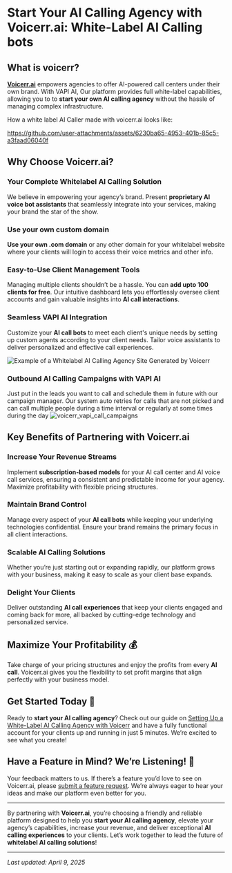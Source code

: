 # Start Your AI Calling Agency with Voicerr.ai: White-Label AI Calling bots

## What is voicerr?

**[Voicerr.ai](https://voicerr.ai)** empowers agencies to offer AI-powered call centers under their own brand. With VAPI AI, Our platform provides full white-label capabilities, allowing you to to **start your own AI calling agency** without the hassle of managing complex infrastructure.

How a white label AI Caller made with voicerr.ai looks like:

https://github.com/user-attachments/assets/6230ba65-4953-401b-85c5-a3faad06040f

## Why Choose Voicerr.ai?

### Your Complete Whitelabel AI Calling Solution
We believe in empowering your agency’s brand. Present **proprietary AI voice bot assistants** that seamlessly integrate into your services, making your brand the star of the show.

### Use your own custom domain
**Use your own .com domain** or any other domain for your whitelabel website where your clients will login to access their voice metrics and other info.

### Easy-to-Use Client Management Tools
Managing multiple clients shouldn’t be a hassle. You can **add upto 100 clients for free**. Our intuitive dashboard lets you effortlessly oversee client accounts and gain valuable insights into **AI call interactions**.

### Seamless VAPI AI Integration
Customize your **AI call bots** to meet each client's unique needs by setting up custom agents according to your client needs. Tailor voice assistants to deliver personalized and effective call experiences.

![Example of a Whitelabel AI Calling Agency Site Generated by Voicerr](https://github.com/user-attachments/assets/40449c20-c1d1-490f-8535-defc941b5863 "Whitelabel AI Calling Agency Site by Voicerr.ai")

### Outbound AI Calling Campaigns with VAPI AI
Just put in the leads you want to call and schedule them in future with our campaign manager. Our system auto retries for calls that are not picked and can call multiple people during a time interval or regularly at some times during the day
![voicerr_vapi_call_campaigns](https://github.com/user-attachments/assets/12ade29c-5338-409b-b8b2-5045c61e8e80)


## Key Benefits of Partnering with Voicerr.ai

### Increase Your Revenue Streams
Implement **subscription-based models** for your AI call center and AI voice call services, ensuring a consistent and predictable income for your agency. Maximize profitability with flexible pricing structures.

### Maintain Brand Control
Manage every aspect of your **AI call bots** while keeping your underlying technologies confidential. Ensure your brand remains the primary focus in all client interactions.

### Scalable AI Calling Solutions
Whether you’re just starting out or expanding rapidly, our platform grows with your business, making it easy to scale as your client base expands.

### Delight Your Clients
Deliver outstanding **AI call experiences** that keep your clients engaged and coming back for more, all backed by cutting-edge technology and personalized service.

## Maximize Your Profitability 💰
Take charge of your pricing structures and enjoy the profits from every **AI call**. Voicerr.ai gives you the flexibility to set profit margins that align perfectly with your business model.

## Get Started Today 🚀
Ready to **start your AI calling agency**? Check out our guide on [Setting Up a White-Label AI Calling Agency with Voicerr](https://voicerr.ai/blog/using-voicerr-to-setup-your-own-ai-voice-agency-in-5-minutes) and have a fully functional account for your clients up and running in just 5 minutes. We’re excited to see what you create!

## Have a Feature in Mind? We’re Listening! 🚀
Your feedback matters to us. If there’s a feature you’d love to see on Voicerr.ai, please [submit a feature request](https://github.com/Voicerr-ai/Voicerr.ai-Discussions/discussions/new/choose). We’re always eager to hear your ideas and make our platform even better for you.

---

By partnering with **Voicerr.ai**, you’re choosing a friendly and reliable platform designed to help you **start your AI calling agency**, elevate your agency’s capabilities, increase your revenue, and deliver exceptional **AI calling experiences** to your clients. Let’s work together to lead the future of **whitelabel AI calling solutions**!

---
*Last updated: April 9, 2025*
